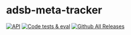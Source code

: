 # adsb-meta-tracker
[![API](https://img.shields.io/badge/API-26%2B-brightgreen.svg?style=flat)](https://android-arsenal.com/api?level=26)
[![Code tests & eval](https://github.com/d4rken/adsb-meta-tracker/actions/workflows/code-checks.yml/badge.svg)](https://github.com/d4rken/adsb-meta-tracker/actions/workflows/code-checks.yml)
[![Github All Releases](https://img.shields.io/github/downloads/d4rken/adsb-meta-tracker/total.svg)](https://github.com/d4rken/adsb-meta-tracker/releases/latest)